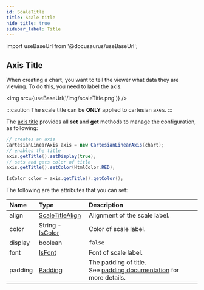 ```yaml
---
id: ScaleTitle
title: Scale title
hide_title: true
sidebar_label: Title
---
```

import useBaseUrl from '@docusaurus/useBaseUrl';

## Axis Title

When creating a chart, you want to tell the viewer what data they are viewing. To do this, you need to label the axis.

<img src={useBaseUrl('/img/scaleTitle.png')} />

:::caution
The scale title can be **ONLY** applied to cartesian axes.
:::

The [axis title](https://pepstock-org.github.io/Charba/5.0/org/pepstock/charba/client/configuration/CartesianScaleTitle.html) provides all **set** and **get** methods to manage the configuration, as following:

```java
// creates an axis
CartesianLinearAxis axis = new CartesianLinearAxis(chart);
// enables the title
axis.getTitle().setDisplay(true);
// sets and gets color of title
axis.getTitle().setColor(HtmlColor.RED);

IsColor color = axis.getTitle().getColor();
```

The following are the attributes that you can set:

| Name | Type | Description
| :- | :- | :-
| align | [ScaleTitleAlign](https://pepstock-org.github.io/Charba/5.0/org/pepstock/charba/client/enums/ScaleTitleAlign.html) | Alignment of the scale label.
| color | String - [IsColor](https://pepstock-org.github.io/Charba/5.0/org/pepstock/charba/client/colors/IsColor.html) | Color of scale label.
| display | boolean | `false` | If `true`, the scale label is shown.
| font | [IsFont](https://pepstock-org.github.io/Charba/5.0/org/pepstock/charba/client/options/IsFont.html) | Font of scale label.
| padding | [Padding](https://pepstock-org.github.io/Charba/5.0/org/pepstock/charba/client/configuration/Padding.html) | The padding of title.<br/>See [padding documentation](../configuration/Commons#padding) for more details.
